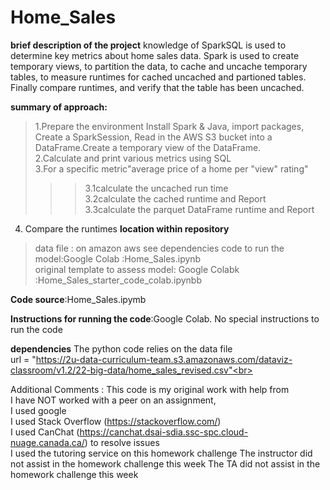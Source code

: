 # Home_Sales
**brief description of the project**
knowledge of SparkSQL is used to determine key metrics about home sales data. Spark is used to create temporary views, to partition the data, to cache and uncache temporary tables, to measure runtimes for cached uncached and partioned tables. <br>       Finally compare runtimes, and verify that the table has been uncached.

**summary of approach:**<br>
>1.Prepare the environment Install Spark & Java, import packages, Create a SparkSession, Read in the AWS S3 bucket into a DataFrame.Create a temporary view of the DataFrame.<br>
2.Calculate and print various metrics using SQL<br>
3.For a specific metric"average price of a home per "view" rating"
>>>3.1calculate the uncached run time <br>
>>>3.2calculate the cached runtime and Report<br>
>>>3.3calculate the parquet DataFrame runtime and Report<br>
4. Compare the runtimes
**location within repository**<br>
>data file : on amazon aws see dependencies 
code to run the model:Google Colab :Home_Sales.ipynb<br>
original template to assess model: Google Colabk :Home_Sales_starter_code_colab.ipynbb<br>

**Code source**:Home_Sales.ipymb<br>

**Instructions for running the code**:Google Colab.  No special instructions to run the code <br>

**dependencies** The python code relies on the data file <br>
url = "https://2u-data-curriculum-team.s3.amazonaws.com/dataviz-classroom/v1.2/22-big-data/home_sales_revised.csv"<br>


Additional Comments :  This code is my original work with help from<br>
I have NOT worked with a peer on an assignment,<br>
I used google<br>
I used Stack Overflow (https://stackoverflow.com/)<br>
I used CanChat (https://canchat.dsai-sdia.ssc-spc.cloud-nuage.canada.ca/) to resolve issues<br>
I used the tutoring service on this homework challenge
The instructor did not assist in the homework challenge this week The TA did not assist in the homework challenge this week

